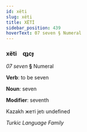 ```yaml
---
id: xëti
slug: xëti
title: XËTİ
sidebar_position: 439
hoverText: 07 seven § Numeral
---
```


### xëti&emsp;<span kind="abugida">ɋʇcɟ</span>

*07 seven* **§** Numeral

**Verb**: to be seven

**Noun**: seven

**Modifier**: seventh

Kazakh жеті jetı undefined

*Turkic Language Family*
